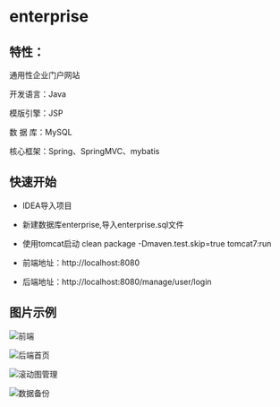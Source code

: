 # enterprise
## 特性：

通用性企业门户网站

开发语言：Java

模版引擎：JSP

数 据 库：MySQL

核心框架：Spring、SpringMVC、mybatis

## 快速开始

* IDEA导入项目

* 新建数据库enterprise,导入enterprise.sql文件

* 使用tomcat启动   clean package -Dmaven.test.skip=true tomcat7:run

* 前端地址：http://localhost:8080

* 后端地址：http://localhost:8080/manage/user/login

## 图片示例

![前端](https://raw.githubusercontent.com/a695979515/enterprise/master/src/main/webapp/attached/image/%E5%89%8D%E7%AB%AF.png)

![后端首页](https://raw.githubusercontent.com/a695979515/enterprise/master/src/main/webapp/attached/image/%E5%90%8E%E5%8F%B0%E7%AE%A1%E7%90%86%E4%B8%BB%E9%A1%B5.png)

![滚动图管理](https://raw.githubusercontent.com/a695979515/enterprise/master/src/main/webapp/attached/image/%E6%BB%9A%E5%8A%A8%E5%9B%BE%E7%89%87%E7%AE%A1%E7%90%86.png)

![数据备份](https://raw.githubusercontent.com/a695979515/enterprise/master/src/main/webapp/attached/image/%E6%95%B0%E6%8D%AE%E5%A4%87%E4%BB%BD.png)

